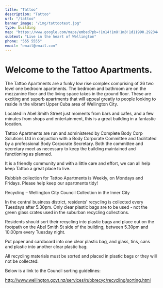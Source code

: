```yaml
---
title: "Tattoo"
description: "Tattoo"
url: "/tattoo"
banner_image: "/img/tattootest.jpg"
type: building
map: "https://www.google.com/maps/embed?pb=!1m14!1m8!1m3!1d11990.29234406004!2d174.7749216!3d-41.2963949!3m2!1i1024!2i768!4f13.1!3m3!1m2!1s0x0%3A0x76e2c91abed72059!2sTattoo+apartments!5e0!3m2!1sen!2snz!4v1450337956293"
subtext: "Live in the heart of Wellington"
phone: "555 5555"
email: "email@email.com"
---
```

# Welcome to the Tattoo Apartments.

The Tattoo Apartments are a funky low rise complex comprising of 36 two level one bedroom apartments. The bedroom and bathroom are on the mezzanine floor and the living space takes in the ground floor. These are exciting and superb apartments that will appeal greatly to people looking to reside in the vibrant Upper Cuba area of Wellington City.

Located in Abel Smith Street just moments from bars and cafes, and a few minutes from shops and entertainment, this is a great building in a fantastic location.

Tattoo Apartments are run and administered by Complete Body Corp Solutions Ltd in conjuction with a Body Corporate Committee and facilitated by a professional Body Corporate Secretary.  Both the committee and secretary meet as necessary to keep the building maintained and functioning as planned.

It is a friendly community and with a little care and effort, we can all help keep Tattoo a great place to live.



Rubbish collection for Tattoo Apartments is Weekly, on Mondays and Fridays. Please help keep our apartments tidy!
 
Recycling – Wellington City Council Collection in the Inner City

In the central business district, residents' recycling is collected every Tuesdays after 5.30pm. Only clear plastic bags are to be used - not the green glass crates used in the suburban recycling collections.

Residents should sort their recycling into plastic bags and place out on the footpath on the Abel Smith St side of the building, between 5.30pm and 10.00pm every Tuesday night.

Put paper and cardboard into one clear plastic bag, and glass, tins, cans and plastic into another clear plastic bag.

All recycling materials must be sorted and placed in plastic bags or they will not be collected.

Below is a link to the Council sorting guidelines:

http://www.wellington.govt.nz/services/rubbrecyc/recycling/sorting.html
